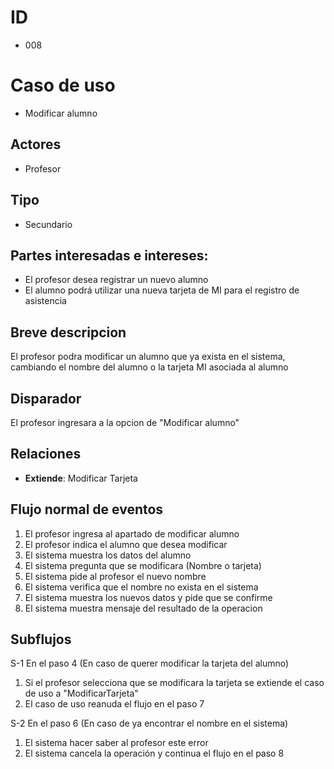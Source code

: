 # ID
- 008
  
# Caso de uso
 * Modificar alumno
   
## Actores
 * Profesor
    
## Tipo 
 * Secundario
   
## Partes interesadas e intereses:
- El profesor desea registrar un nuevo alumno 
- El alumno podrá utilizar una nueva tarjeta de MI para el registro de asistencia
  
## Breve descripcion
El profesor podra modificar un alumno que ya exista en el sistema, cambiando el nombre del alumno o la tarjeta MI asociada al alumno

## Disparador
El profesor ingresara a la opcion de "Modificar alumno"

## Relaciones
- **Extiende**: Modificar Tarjeta

## Flujo normal de eventos
1. El profesor ingresa al apartado de modificar alumno
2. El profesor indica el alumno que desea modificar
3. El sistema muestra los datos del alumno
4. El sistema pregunta que se modificara (Nombre o tarjeta)
5. El sistema pide al profesor el nuevo nombre
6. El sistema verifica que el nombre no exista en el sistema
7. El sistema muestra los nuevos datos y pide que se confirme
8. El sistema muestra mensaje del resultado de la operacion


## Subflujos

S-1 En el paso 4 (En caso de querer modificar la tarjeta del alumno)
  1. Si el profesor selecciona que se modificara la tarjeta se extiende el caso de uso a "ModificarTarjeta"
  2. El caso de uso reanuda el flujo en el paso 7

S-2 En el paso 6 (En caso de ya encontrar el nombre en el sistema)
  1. El sistema hacer saber al profesor este error
  2. El sistema cancela la operación y continua el flujo en el paso 8
